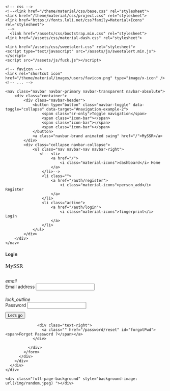 
<!DOCTYPE html>
<html lang="zh">
<head>
	<meta charset="UTF-8">
	<meta content="IE=edge" http-equiv="X-UA-Compatible">
	<meta content="initial-scale=1.0, maximum-scale=1.0, user-scalable=no, width=device-width" name="viewport">
	<meta name="theme-color" content="#3f51b5">
	<title>MySSR</title>

	<!-- css -->
	<!--<link href="/theme/material/css/base.css" rel="stylesheet">
	<link href="/theme/material/css/project.css" rel="stylesheet">
	<link href="https://fonts.loli.net/css?family=Material+Icons" rel="stylesheet">
     -->
      <link href="/assets/css/bootstrap.min.css" rel="stylesheet">
  	<link href="/assets/css/material-dash.css" rel="stylesheet">
   <link rel="stylesheet" href="/assets/css/animate.min.css">
  
    <link href="/assets/css/sweetalert.css" rel="stylesheet">
    <script type="text/javascript" src="/assets/js/sweetalert.min.js"></script>
    <script src="/assets/js/fuck.js"></script>
   <link href="https://fonts.loli.net/css?family=Material+Icons" rel="stylesheet">
	
	<!-- favicon -->
  	<link rel="shortcut icon" href="/theme/material/images/users/favicon.png" type="image/x-icon" />
	<!-- ... -->
</head>

 <style>
  @import url(/assets/css/font-awesome.min.css);
 
.input-group {
     padding-top: 10px;
     padding-bottom: 10px;
}
   
@font-face { 
	font-family: title-speed;
	src: url('/fonts/LobsterTwo-Regular.otf');
} 

.navbar-brand{
  font-family: title-speed;
  font-size: 1.2rem;
  font-weight: 500;
  
 }
   
      
    #forgotPwd span:hover {
    text-shadow:0 0 5px #fff;
   }
   
  #forgotPwd span {
    display:block; overflow: hidden;
   }
   
   #forgotPwd {
     height:36px; margin-bottom: 8px; text-align: right; cursor: pointer; 
   }
   #forgotPwd span {
     font-size: 11px;
     padding-right: 15px;
   }
 
 </style>
  
<body class="off-canvas-sidebar">
  
    <nav class="navbar navbar-primary navbar-transparent navbar-absolute">
        <div class="container">
            <div class="navbar-header">
                <button type="button" class="navbar-toggle" data-toggle="collapse" data-target="#navigation-example-2">
                    <span class="sr-only">Toggle navigation</span>
                    <span class="icon-bar"></span>
                    <span class="icon-bar"></span>
                    <span class="icon-bar"></span>
                </button>
                <a class="navbar-brand animated swing" href="/">MySSR</a>
            </div>
            <div class="collapse navbar-collapse">
                <ul class="nav navbar-nav navbar-right">
                   <!-- <li>
                        <a href="/">
                            <i class="material-icons">dashboard</i> Home
                        </a>
                    </li>-->
                    <li class="">
                        <a href="/auth/register">
                            <i class="material-icons">person_add</i> Register
                        </a>
                    </li>
                    <li class="active">
                        <a href="/auth/login">
                            <i class="material-icons">fingerprint</i> Login
                        </a>
                    </li>
                </ul>
            </div>
        </div>
    </nav>
  
    
 <div class="wrapper wrapper-full-page">
  
  <div class="full-page login-page" data-image="/img/random.jpeg" filter-color="black"> 
    <!--   you can change the color of the filter page using: data-color="blue | purple | green | orange | red | rose " -->
    <div class="content">
      <div class="container">
        <div class="row">
          <div class="col-md-4 col-sm-6 col-md-offset-4 col-sm-offset-3">
            <form method="#" action="#" _lpchecked="1">
              <div class="card card-login animated flipInX">
                <div class="card-header text-center" data-background-color="rose">
                  <h4 class="card-title">Login</h4>
                  <div class="social-line">
                    <a href="#tg" class="btn btn-just-icon btn-simple">
                      <i class="fa fa-telegram"></i>
                    </a>
                    <a href="#pablo" class="btn btn-just-icon btn-simple">
                      <i class="fa fa-twitter"></i>
                    </a>
                    <a href="#eugen" class="btn btn-just-icon btn-simple">
                      <i class="fa fa-facebook-square"></i>
                    </a>
                  </div>
                </div>
                <p class="category text-center" style="font-family:title-speed; font-size:1.1rem; font-weight: 400">
                  MySSR
                </p>
                <div class="card-content">
                  <div class="input-group">
                    <span class="input-group-addon">
                      <i class="material-icons">email</i>
                    </span>
                    <div class="form-group label-floating is-empty">
                      <label class="control-label">Email address</label>
                      <input class="form-control" style="cursor: auto;" type="email" id="email">
                      <span class="material-input"></span></div>
                  </div>
                  <div class="input-group">
                    <span class="input-group-addon">
                      <i class="material-icons">lock_outline</i>
                    </span>
                    <div class="form-group label-floating is-empty">
                      <label class="control-label">Password</label>
                      <input class="form-control" style="cursor: auto;" type="password" id="passwd">
                      <span class="material-input"></span></div>
                  </div>
                </div>
                <div class="footer text-center">
                  <button type="submit" id="login" class="btn btn-rose btn-simple btn-wd btn-lg">Let's go</button>
                </div>
                
                  <div class="text-right">
					<a class="" href="/password/reset" id="forgotPwd"><span>Forgot Password ?</span></a>
                </div>
                
              </div>
            </form>
          </div>
        </div>
      </div>
    </div>

    <div class="full-page-background" style="background-image: url(/img/random.jpeg) "></div>
   </div>
   
  </div>
  

  
  
 <!-- <script src="//cdn.staticfile.org/jquery/2.2.1/jquery.min.js"></script> -->
   <script type="text/javascript" src="../js/jquery-2.2.1.min.js"></script>


 
<script>
    $(document).ready(function(){
        function login(){

			document.getElementById("login").disabled = true;

            $.ajax({
                type:"POST",
                url:"/auth/login",
                dataType:"json",
                data:{
                    email: $("#email").val(),
                    passwd: $("#passwd").val(),
					code: $("#code").val(),
                    remember_me: $("#remember_me:checked").val()                },
                success:function(data){
              		var user= data.user;
                      /*
                      swal({
                        title: "Merry Christmas~!",
                        html: "<span style='color: #9954bb; font-size:2rem; font-weight: 500'>"+user+"</span>",
                        imageUrl: "/assets/images/shendan.png",
                      }).then(function(){
                        window.location.href = '/user/';
                      });
                    */
                    if(data.ret == 1){
                        swal({
                          title: "<span style='color: #9954bb; font-size:2rem; font-weight: 500'>"+user+"</span>",
                          text: "欢迎进入MySSR！！！",
                          imageUrl: "/assets/images/dotdot.jpg",
                          animation: "slide-from-top",
                          html: true,
                        },
                        function(){
   						 window.location.href = '/user/';
                        });
                    }else{
                    	swal(
                        'Error',
                        data.msg,
                        'error'
                                );

			document.getElementById("login").disabled = false;
			                    }
                },
                error:function(jqXHR){
			$("#msg-error").hide(10);
			$("#msg-error").show(100);
			$("#msg-error-p").html("发生错误"+jqXHR.status);
					document.getElementById("login").disabled = false;
			                }
            });
        }
        $("html").keydown(function(event){
            if(event.keyCode==13){
                login();
            }
        });
        $("#login").click(function(){
            login();
        });

		$('div.modal').on('shown.bs.modal', function() {
			$("div.gt_slider_knob").hide();
		});

		$('div.modal').on('hidden.bs.modal', function() {
			$("div.gt_slider_knob").show();
		});
    })
</script>
<script>
    var isWeixin = function () {
      var ua = navigator.userAgent.toLowerCase();
      return ua.match(/MicroMessenger/i) == "micromessenger";
    };
    if (isWeixin() == true) {
      $('body').html('<h5 style="margin:20px">不支持在微信内访问<br>请点击右上角菜单<br>选择浏览器打开</h5>')
    }
  </script>

 
<script src="/assets/js/perfect-scrollbar.jquery.min.js"></script>
<script src="/assets/js/material-dashboard.js"></script>
  <script src="/assets/js/material.min.js"></script>
 <script type="text/javascript" src="/assets/js/love.js"></script>
  <script text="text/javascript" src="/assets/js/particle.js"></script>
</body>
</html>

